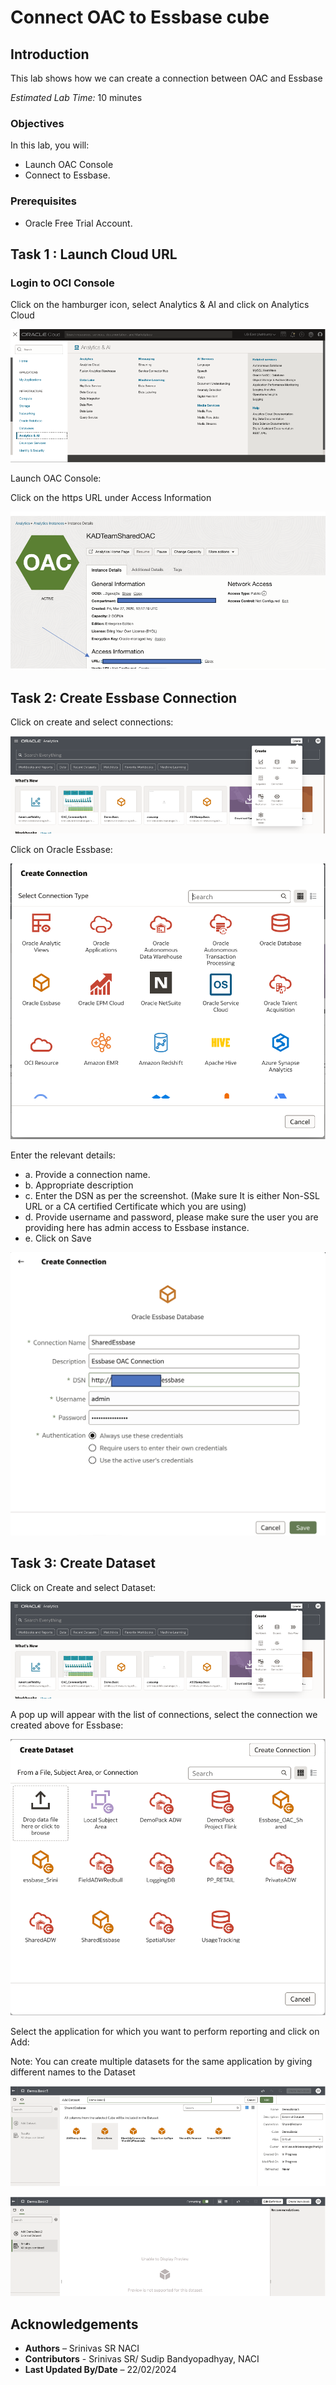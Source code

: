 # Connect OAC to Essbase cube

<!--![Banner](images/banner.png)-->

## Introduction

This lab shows how we can create a connection between OAC and Essbase

*Estimated Lab Time:* 10 minutes

### Objectives
In this lab, you will:
- Launch OAC Console
- Connect to Essbase.

### Prerequisites
- Oracle Free Trial Account.


## Task 1 : Launch Cloud URL

### Login to OCI Console

Click on the hamburger icon, select Analytics & AI and click on Analytics Cloud

![Click on the hamburger icon, select Analytics & AI and click on Analytics Cloud.](images/analytics-cloud-launch.png)

Launch OAC Console:

Click on the https URL under Access Information

![ Launch OAC Console.](images/launch-oac.png)

## Task 2: Create Essbase Connection

Click on create and select connections:

![ Click on create and select connections](images/create-connection.png)

Click on Oracle Essbase:

![ Click on create and select connections](images/select-essbase.png)

Enter the relevant details:
- a.	Provide a connection name.
- b.	Appropriate description
- c.	Enter the DSN as per the screenshot. (Make sure It is either Non-SSL URL or a CA certified Certificate which you are using)
- d.	Provide username and password, please make sure the user you are providing here has admin access to Essbase instance.
- e.	Click on Save

![ Click on create and select connections](images/click-create.png)

## Task 3: Create Dataset

Click on Create and select Dataset:

![ Click on create and select connections](images/create-dataset.png)

A pop up will appear with the list of connections, select the connection we created above for Essbase:

![ Click on create and select connections](images/select-connection.png)

Select the application for which you want to perform reporting and click on Add:

Note: You can create multiple datasets for the same application by giving different names to the Dataset

![ Click on create and select connections](images/add_dataset.png)

![ Click on create and select connections](images/dataset-created.png)

## Acknowledgements

 - **Authors** – Srinivas SR NACI
 - **Contributors** - Srinivas SR/ Sudip Bandyopadhyay, NACI
 - **Last Updated By/Date** – 22/02/2024







